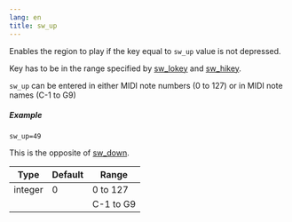 ```yaml
---
lang: en
title: sw_up
---
```

Enables the region to play if the key equal to `sw_up` value is not depressed.

Key has to be in the range specified by [sw_lokey](sw_lo_hikey) and [sw_hikey](sw_lo_hikey).

`sw_up` can be entered in either MIDI note numbers (0 to 127) or
in MIDI note names (C-1 to G9)

##### Example

```
sw_up=49
```

This is the opposite of [sw_down](/opcodes/sw_down).

| Type    | Default | Range     |
| ---     | ---     | ---       |
| integer | 0       | 0 to 127  |
|         |         | C-1 to G9 |
